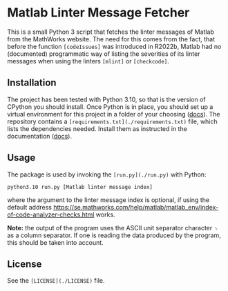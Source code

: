 # Matlab Linter Message Fetcher

This is a small Python 3 script that fetches the linter messages of Matlab
from the MathWorks website. The need for this comes from the fact, that before
the function `[codeIssues]` was introduced in R2022b, Matlab had no
(documented) programmatic way of listing the severities of its linter messages
when using the linters `[mlint]` or `[checkcode]`.

[codeIssues]: https://se.mathworks.com/help/matlab/ref/codeissues.html
[checkcode]: https://se.mathworks.com/help/matlab/ref/checkcode.html
[mlint]: https://se.mathworks.com/help/matlab/ref/mlint.html

## Installation

The project has been tested with Python 3.10, so that is the version of
CPython you should install. Once Python is in place, you should set up a
virtual environment for this project in a folder of your choosing
([docs][venv]). The repository contains a
`[requirements.txt](./requirements.txt)` file, which lists the dependencies
needed. Install them as instructed in the documentation ([docs][reqs]).

[venv]: https://packaging.python.org/en/latest/guides/installing-using-pip-and-virtual-environments/
[reqs]: https://packaging.python.org/en/latest/guides/installing-using-pip-and-virtual-environments/#using-requirements-files

## Usage

The package is used by invoking the `[run.py](./run.py)` with Python:

	python3.10 run.py [Matlab linter message index]

where the argument to the linter message index is optional, if using the default address
<https://se.mathworks.com/help/matlab/matlab_env/index-of-code-analyzer-checks.html>
works.

**Note:** the output of the program uses the ASCII unit separator character
`␟` as a column separator. If one is reading the data produced by the program,
this should be taken into account.

## License

See the `[LICENSE](./LICENSE)` file.
